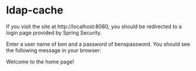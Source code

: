 # ldap-cache

If you visit the site at http://localhost:8080, you should be redirected to a login page provided by Spring Security.

Enter a user name of ben and a password of benspassword. You should see the following message in your browser:

Welcome to the home page!
